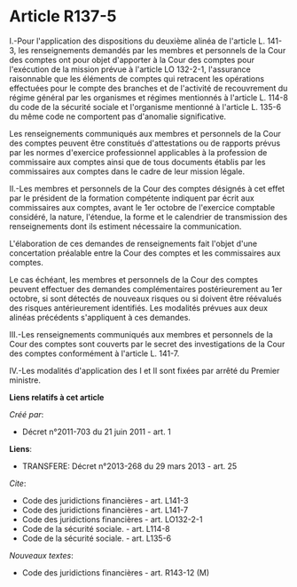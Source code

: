# Article R137-5

I.-Pour l'application des dispositions du deuxième alinéa de l'article L. 141-3, les renseignements demandés par les membres
et personnels de la Cour des comptes ont pour objet d'apporter à la Cour des comptes pour l'exécution de la mission prévue à
l'article LO 132-2-1, l'assurance raisonnable que les éléments de comptes qui retracent les opérations effectuées pour le
compte des branches et de l'activité de recouvrement du régime général par les organismes et régimes mentionnés à l'article
L. 114-8 du code de la sécurité sociale et l'organisme mentionné à l'article L. 135-6 du même code ne comportent pas
d'anomalie significative. 

Les renseignements communiqués aux membres et personnels de la Cour des comptes peuvent être constitués d'attestations ou de
rapports prévus par les normes d'exercice professionnel applicables à la profession de commissaire aux comptes ainsi que de
tous documents établis par les commissaires aux comptes dans le cadre de leur mission légale. 

II.-Les membres et personnels de la Cour des comptes désignés à cet effet par le président de la formation compétente
indiquent par écrit aux commissaires aux comptes, avant le 1er octobre de l'exercice comptable considéré, la nature,
l'étendue, la forme et le calendrier de transmission des renseignements dont ils estiment nécessaire la communication. 

L'élaboration de ces demandes de renseignements fait l'objet d'une concertation préalable entre la Cour des comptes et les
commissaires aux comptes. 

Le cas échéant, les membres et personnels de la Cour des comptes peuvent effectuer des demandes complémentaires
postérieurement au 1er octobre, si sont détectés de nouveaux risques ou si doivent être réévalués des risques antérieurement
identifiés. Les modalités prévues aux deux alinéas précédents s'appliquent à ces demandes. 

III.-Les renseignements communiqués aux membres et personnels de la Cour des comptes sont couverts par le secret des
investigations de la Cour des comptes conformément à l'article L. 141-7. 

IV.-Les modalités d'application des I et II sont fixées par arrêté du Premier ministre.

**Liens relatifs à cet article**

_Créé par_:

  - Décret n°2011-703 du 21 juin 2011 - art. 1

**Liens**:

  - TRANSFERE: Décret n°2013-268 du 29 mars 2013 - art. 25

_Cite_:

  - Code des juridictions financières - art. L141-3
  - Code des juridictions financières - art. L141-7
  - Code des juridictions financières - art. LO132-2-1
  - Code de la sécurité sociale. - art. L114-8
  - Code de la sécurité sociale. - art. L135-6

_Nouveaux textes_:

  - Code des juridictions financières - art. R143-12 (M)
